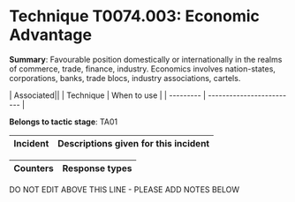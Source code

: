 # Technique T0074.003: Economic Advantage

**Summary**: Favourable position domestically or internationally in the realms of commerce, trade, finance, industry. Economics involves nation-states, corporations, banks, trade blocs, industry associations, cartels.  


| Associated||
| Technique | When to use |
| --------- | ------------------------- |


**Belongs to tactic stage**: TA01


| Incident | Descriptions given for this incident |
| -------- | -------------------- |



| Counters | Response types |
| -------- | -------------- |


DO NOT EDIT ABOVE THIS LINE - PLEASE ADD NOTES BELOW